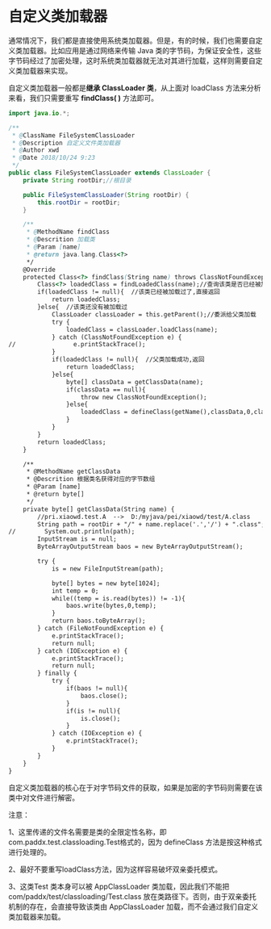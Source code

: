# 自定义类加载器 

通常情况下，我们都是直接使用系统类加载器。但是，有的时候，我们也需要自定义类加载器。比如应用是通过网络来传输 Java 类的字节码，为保证安全性，这些字节码经过了加密处理，这时系统类加载器就无法对其进行加载，这样则需要自定义类加载器来实现。

自定义类加载器一般都是**继承 ClassLoader 类**，从上面对 loadClass 方法来分析来看，我们只需要重写 **findClass( )** 方法即可。 

```java
import java.io.*;

/**
 * @ClassName FileSystemClassLoader
 * @Description 自定义文件类加载器
 * @Author xwd
 * @Date 2018/10/24 9:23
 */
public class FileSystemClassLoader extends ClassLoader {
    private String rootDir;//根目录

    public FileSystemClassLoader(String rootDir) {
        this.rootDir = rootDir;
    }

    /**
     * @MethodName findClass
     * @Descrition 加载类
     * @Param [name]
     * @return java.lang.Class<?>
     */
    @Override
    protected Class<?> findClass(String name) throws ClassNotFoundException {
        Class<?> loadedClass = findLoadedClass(name);//查询该类是否已经被加载过
        if(loadedClass != null){  //该类已经被加载过了,直接返回
            return loadedClass;
        }else{  //该类还没有被加载过
            ClassLoader classLoader = this.getParent();//委派给父类加载
            try {
                loadedClass = classLoader.loadClass(name);
            } catch (ClassNotFoundException e) {
//                e.printStackTrace();
            }
            if(loadedClass != null){  //父类加载成功,返回
                return loadedClass;
            }else{
                byte[] classData = getClassData(name);
                if(classData == null){
                    throw new ClassNotFoundException();
                }else{
                    loadedClass = defineClass(getName(),classData,0,classData.length);
                }
            }
        }
        return loadedClass;
    }

    /**
     * @MethodName getClassData
     * @Descrition 根据类名获得对应的字节数组
     * @Param [name]
     * @return byte[]
     */
    private byte[] getClassData(String name) {
        //pri.xiaowd.test.A  -->  D:/myjava/pei/xiaowd/test/A.class
        String path = rootDir + "/" + name.replace('.','/') + ".class";
//        System.out.println(path);
        InputStream is = null;
        ByteArrayOutputStream baos = new ByteArrayOutputStream();

        try {
            is = new FileInputStream(path);

            byte[] bytes = new byte[1024];
            int temp = 0;
            while((temp = is.read(bytes)) != -1){
                baos.write(bytes,0,temp);
            }
            return baos.toByteArray();
        } catch (FileNotFoundException e) {
            e.printStackTrace();
            return null;
        } catch (IOException e) {
            e.printStackTrace();
            return null;
        } finally {
            try {
                if(baos != null){
                    baos.close();
                }
                if(is != null){
                    is.close();
                }
            } catch (IOException e) {
                e.printStackTrace();
            }
        }
    }
}
```

自定义类加载器的核心在于对字节码文件的获取，如果是加密的字节码则需要在该类中对文件进行解密。



注意：

1、这里传递的文件名需要是类的全限定性名称，即com.paddx.test.classloading.Test格式的，因为 defineClass 方法是按这种格式进行处理的。

2、最好不要重写loadClass方法，因为这样容易破坏双亲委托模式。

3、这类Test 类本身可以被 AppClassLoader 类加载，因此我们不能把 com/paddx/test/classloading/Test.class 放在类路径下。否则，由于双亲委托机制的存在，会直接导致该类由 AppClassLoader 加载，而不会通过我们自定义类加载器来加载。



